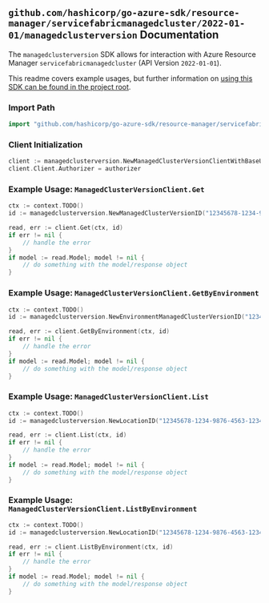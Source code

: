 
## `github.com/hashicorp/go-azure-sdk/resource-manager/servicefabricmanagedcluster/2022-01-01/managedclusterversion` Documentation

The `managedclusterversion` SDK allows for interaction with Azure Resource Manager `servicefabricmanagedcluster` (API Version `2022-01-01`).

This readme covers example usages, but further information on [using this SDK can be found in the project root](https://github.com/hashicorp/go-azure-sdk/tree/main/docs).

### Import Path

```go
import "github.com/hashicorp/go-azure-sdk/resource-manager/servicefabricmanagedcluster/2022-01-01/managedclusterversion"
```


### Client Initialization

```go
client := managedclusterversion.NewManagedClusterVersionClientWithBaseURI("https://management.azure.com")
client.Client.Authorizer = authorizer
```


### Example Usage: `ManagedClusterVersionClient.Get`

```go
ctx := context.TODO()
id := managedclusterversion.NewManagedClusterVersionID("12345678-1234-9876-4563-123456789012", "location", "clusterVersion")

read, err := client.Get(ctx, id)
if err != nil {
	// handle the error
}
if model := read.Model; model != nil {
	// do something with the model/response object
}
```


### Example Usage: `ManagedClusterVersionClient.GetByEnvironment`

```go
ctx := context.TODO()
id := managedclusterversion.NewEnvironmentManagedClusterVersionID("12345678-1234-9876-4563-123456789012", "location", "clusterVersion")

read, err := client.GetByEnvironment(ctx, id)
if err != nil {
	// handle the error
}
if model := read.Model; model != nil {
	// do something with the model/response object
}
```


### Example Usage: `ManagedClusterVersionClient.List`

```go
ctx := context.TODO()
id := managedclusterversion.NewLocationID("12345678-1234-9876-4563-123456789012", "location")

read, err := client.List(ctx, id)
if err != nil {
	// handle the error
}
if model := read.Model; model != nil {
	// do something with the model/response object
}
```


### Example Usage: `ManagedClusterVersionClient.ListByEnvironment`

```go
ctx := context.TODO()
id := managedclusterversion.NewLocationID("12345678-1234-9876-4563-123456789012", "location")

read, err := client.ListByEnvironment(ctx, id)
if err != nil {
	// handle the error
}
if model := read.Model; model != nil {
	// do something with the model/response object
}
```

